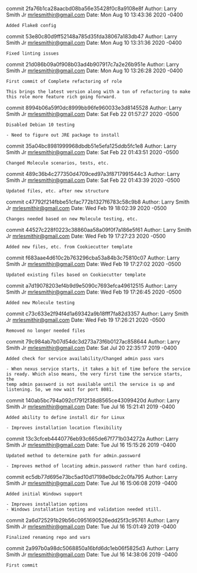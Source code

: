 commit 2fa76b1ca28aacbd08ba56e35428f0c8a9108e8f
Author: Larry Smith Jr <mrlesmithjr@gmail.com>
Date:   Mon Aug 10 13:43:36 2020 -0400

    Added Flake8 config

commit 53e80c80d9ff52148a785d35fda38067a183db47
Author: Larry Smith Jr <mrlesmithjr@gmail.com>
Date:   Mon Aug 10 13:31:36 2020 -0400

    Fixed linting issues

commit 21d086b09a0f908b03ad4b907917c7a2e26b951e
Author: Larry Smith Jr <mrlesmithjr@gmail.com>
Date:   Mon Aug 10 13:26:28 2020 -0400

    First commit of Complete refactoring of role
    
    This brings the latest version along with a ton of refactoring to make
    this role more feature rich going forward.

commit 8994b06a59f0dc8999bb96fe960033e3d8145528
Author: Larry Smith Jr <mrlesmithjr@gmail.com>
Date:   Sat Feb 22 01:57:27 2020 -0500

    Disabled Debian 10 testing
    
    - Need to figure out JRE package to install

commit 35a04bc8981999968dbdb51e5efa125ddb5fc1e8
Author: Larry Smith Jr <mrlesmithjr@gmail.com>
Date:   Sat Feb 22 01:43:51 2020 -0500

    Changed Molecule scenarios, tests, etc.

commit 489c36b4c277350d4709ced97a3f8717991544c3
Author: Larry Smith Jr <mrlesmithjr@gmail.com>
Date:   Sat Feb 22 01:43:39 2020 -0500

    Updated files, etc. after new structure

commit c47792f214fbbe51cfac772b1327f6783c58c9b8
Author: Larry Smith Jr <mrlesmithjr@gmail.com>
Date:   Wed Feb 19 18:02:39 2020 -0500

    Changes needed based on new Molecule testing, etc.

commit 44527c228f0223c38860aa58a09f0f7a186e5f61
Author: Larry Smith Jr <mrlesmithjr@gmail.com>
Date:   Wed Feb 19 17:27:23 2020 -0500

    Added new files, etc. from Cookiecutter template

commit f683aae4d610c2b763296cba53a84b3c75810c07
Author: Larry Smith Jr <mrlesmithjr@gmail.com>
Date:   Wed Feb 19 17:27:02 2020 -0500

    Updated existing files based on Cookiecutter template

commit a7d19078203ef4b9d9e5090c7693efca49612515
Author: Larry Smith Jr <mrlesmithjr@gmail.com>
Date:   Wed Feb 19 17:26:45 2020 -0500

    Added new Molecule testing

commit c73c633e2f94f4d1a69342a9b18fff7fa82d3357
Author: Larry Smith Jr <mrlesmithjr@gmail.com>
Date:   Wed Feb 19 17:26:21 2020 -0500

    Removed no longer needed files

commit 79c984ab7b07d54dc3d273a73f6b0127ac858644
Author: Larry Smith Jr <mrlesmithjr@gmail.com>
Date:   Sat Jul 20 22:35:17 2019 -0400

    Added check for service availability/Changed admin pass vars
    
    - When nexus service starts, it takes a bit of time before the service
    is ready. Which also means, the very first time the service starts, the
    temp admin password is not available until the service is up and
    listening. So, we now wait for port 8081.

commit 140ab5bc794a092cf7912f38d8565ce43099420d
Author: Larry Smith Jr <mrlesmithjr@gmail.com>
Date:   Tue Jul 16 15:21:41 2019 -0400

    Added ability to define install dir for Linux
    
    - Improves installation location flexibility

commit 13c3cfceb4440776eb93c665de67f771b034272a
Author: Larry Smith Jr <mrlesmithjr@gmail.com>
Date:   Tue Jul 16 15:15:26 2019 -0400

    Updated method to determine path for admin.password
    
    - Improves method of locating admin.password rather than hard coding.

commit ec5db77d695e73bc5ad10d17198e0bdc2c0fa795
Author: Larry Smith Jr <mrlesmithjr@gmail.com>
Date:   Tue Jul 16 15:06:08 2019 -0400

    Added initial Windows support
    
    - Improves installation options
    - Windows installation testing and validation needed still.

commit 2a6d725291b29b56c0951690526edd25f3c95761
Author: Larry Smith Jr <mrlesmithjr@gmail.com>
Date:   Tue Jul 16 15:01:49 2019 -0400

    Finalized renaming repo and vars

commit 2a997b0a98dc5068850a16bfd6dc1eb06f5825d3
Author: Larry Smith Jr <mrlesmithjr@gmail.com>
Date:   Tue Jul 16 14:38:06 2019 -0400

    First commit
